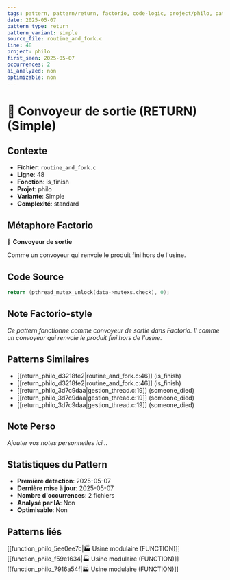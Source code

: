 ```yaml
---
tags: pattern, pattern/return, factorio, code-logic, project/philo, pattern/variant/simple
date: 2025-05-07
pattern_type: return
pattern_variant: simple
source_file: routine_and_fork.c
line: 48
project: philo
first_seen: 2025-05-07
occurrences: 2
ai_analyzed: non
optimizable: non
---
```


# 🚚 Convoyeur de sortie (RETURN) (Simple)

## Contexte
- **Fichier**: `routine_and_fork.c`
- **Ligne**: 48
- **Fonction**: is_finish
- **Projet**: philo
- **Variante**: Simple
- **Complexité**: standard

## Métaphore Factorio
🚚 **Convoyeur de sortie**

Comme un convoyeur qui renvoie le produit fini hors de l'usine.

## Code Source
```c
return (pthread_mutex_unlock(data->mutexs.check), 0);
```

## Note Factorio-style
*Ce pattern fonctionne comme convoyeur de sortie dans Factorio. Il comme un convoyeur qui renvoie le produit fini hors de l'usine.*

## Patterns Similaires
- [[return_philo_d3218fe2|routine_and_fork.c:46]] (is_finish)
- [[return_philo_d3218fe2|routine_and_fork.c:46]] (is_finish)
- [[return_philo_3d7c9daa|gestion_thread.c:19]] (someone_died)
- [[return_philo_3d7c9daa|gestion_thread.c:19]] (someone_died)
- [[return_philo_3d7c9daa|gestion_thread.c:19]] (someone_died)

## Note Perso
*Ajouter vos notes personnelles ici...*

## Statistiques du Pattern
- **Première détection**: 2025-05-07
- **Dernière mise à jour**: 2025-05-07
- **Nombre d'occurrences**: 2 fichiers
- **Analysé par IA**: Non
- **Optimisable**: Non

## Patterns liés
[[function_philo_5ee0ee7c|🏭 Usine modulaire (FUNCTION)]]
[[function_philo_f59e1634|🏭 Usine modulaire (FUNCTION)]]
[[function_philo_7916a54f|🏭 Usine modulaire (FUNCTION)]]

